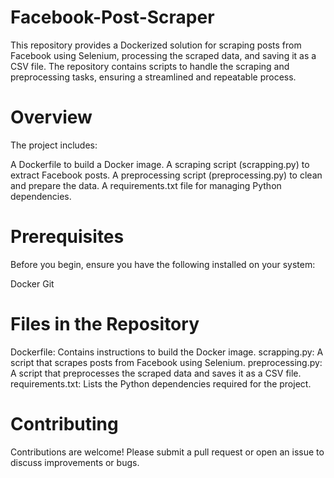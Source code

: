 # Facebook-Post-Scraper

This repository provides a Dockerized solution for scraping posts from Facebook using Selenium, processing the scraped data, and saving it as a CSV file. The repository contains scripts to handle the scraping and preprocessing tasks, ensuring a streamlined and repeatable process.


# Overview

The project includes:

A Dockerfile to build a Docker image.
A scraping script (scrapping.py) to extract Facebook posts.
A preprocessing script (preprocessing.py) to clean and prepare the data.
A requirements.txt file for managing Python dependencies.


# Prerequisites

Before you begin, ensure you have the following installed on your system:

Docker
Git

# Files in the Repository

Dockerfile: Contains instructions to build the Docker image.
scrapping.py: A script that scrapes posts from Facebook using Selenium.
preprocessing.py: A script that preprocesses the scraped data and saves it as a CSV file.
requirements.txt: Lists the Python dependencies required for the project.


# Contributing

Contributions are welcome! Please submit a pull request or open an issue to discuss improvements or bugs.


